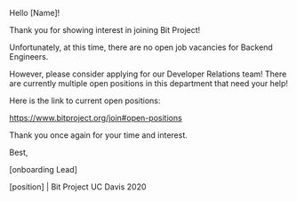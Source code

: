 Hello [Name]!

Thank you for showing interest in joining Bit Project!

Unfortunately, at this time, there are no open job vacancies for Backend Engineers. 

However, please consider applying for our Developer Relations team!  There are currently multiple open positions  in this department that need your help!

Here is the link to current open positions:

https://www.bitproject.org/join#open-positions

Thank you once again for your time and interest.

Best,

[onboarding Lead]

[position] | Bit Project UC Davis 2020

